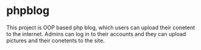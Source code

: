 # phpblog
This project is OOP based php blog, which users can upload their conetent to the internet. 
Admins can log in to their accounts and they can upload pictures and their conetents
 to the site.
